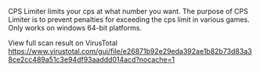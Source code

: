 CPS Limiter limits your cps at what number you want.
The purpose of CPS Limiter is to prevent penalties for exceeding the cps limit in various games.
Only works on windows 64-bit platforms.

View full scan result on VirusTotal https://www.virustotal.com/gui/file/e26871b92e29eda392ae1b82b73d83a38ce2cc489a51c3e94df93aaddd014acd?nocache=1
